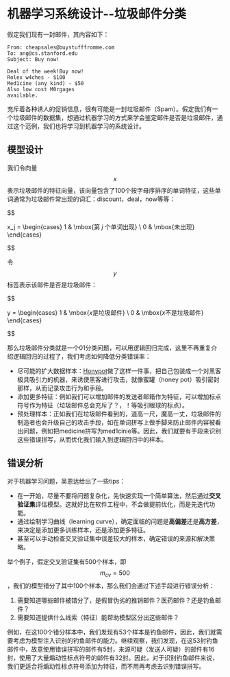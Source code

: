 机器学习系统设计--垃圾邮件分类
============

假定我们现有一封邮件，其内容如下：

```
From: cheapsales@buystufffromme.com
To: ang@cs.stanford.edu
Subject: Buy now!

Deal of the week!Buy now!
Rolex w4ches - $100
Med1cine (any kind) - $50
Also low cost M0rgages
available.
```

充斥着各种诱人的促销信息，很有可能是一封垃圾邮件（Spam）。假定我们有一个垃圾邮件的数据集，想通过机器学习的方式来学会鉴定邮件是否是垃圾邮件，通过这个范例，我们也将学习到机器学习的系统设计。

模型设计
----------

我们令向量$$x$$表示垃圾邮件的特征向量，该向量包含了100个按字母序排序的单词特征，这些单词通常为垃圾邮件常出现的词汇：discount，deal，now等等：

$$

x_j =
\begin{cases}
1 & \mbox{第 $j$ 个单词出现} \\
0 & \mbox{未出现}
\end{cases}


$$


令$$y$$标签表示该邮件是否是垃圾邮件：

$$

y =
\begin{cases}
1 & \mbox{$x$是垃圾邮件} \\
0 & \mbox{$x$不是垃圾邮件}
\end{cases}

$$

那么垃圾邮件分类就是一个01分类问题，可以用逻辑回归完成，这里不再重复介绍逻辑回归的过程了，我们考虑如何降低分类错误率：

- 尽可能的扩大数据样本：[Honypot](http://www.honeynet.org/)做了这样一件事，把自己包装成一个对黑客极具吸引力的机器，来诱使黑客进行攻击，就像蜜罐（honey pot）吸引密封那样，从而记录攻击行为和手段。
- 添加更多特征：例如我们可以增加邮件的发送者邮箱作为特征，可以增加标点符号作为特征（垃圾邮件总会充斥了？，！等吸引眼球的标点）。
- 预处理样本：正如我们在垃圾邮件看到的，道高一尺，魔高一丈，垃圾邮件的制造者也会升级自己的攻击手段，如在单词拼写上做手脚来防止邮件内容被看出问题，例如把medicine拼写为med1cinie等。因此，我们就要有手段来识别这些错误拼写，从而优化我们输入到逻辑回归中的样本。

错误分析
---------------
对于机器学习问题，吴恩达给出了一些tips：

- 在一开始，尽量不要将问题复杂化，先快速实现一个简单算法，然后通过**交叉验证集**评估模型。这就好比在软件工程中，不会做提前优化，而是先迭代功能。
- 通过绘制学习曲线（learning curve），确定面临的问题是**高偏差**还是**高方差**，来决定是添加更多训练样本，还是添加更多特征。
- 甚至可以手动检查交叉验证集中误差较大的样本，确定错误的来源和解决策略。

举个例子，假定交叉验证集有500个样本，即$$m_{cv}=500$$，我们的模型错分了其中100个样本，那么我们会通过下述手段进行错误分析：

1. 需要知道哪些邮件被错分了，是假冒伪劣的推销邮件？医药邮件？还是钓鱼邮件？
2. 需要知道提供什么线索（特征）能帮助模型区分出这些邮件？

例如，在这100个错分样本中，我们发现有53个样本是钓鱼邮件，因此，我们就需要考虑为模型注入识别的钓鱼邮件的能力。继续观察，我们发现，在这53封钓鱼邮件中，故意使用错误拼写的邮件有5封，来源可疑（发送人可疑）的邮件有16封，使用了大量煽动性标点符号的邮件有32封。因此，对于识别钓鱼邮件来说，我们更适合将煽动性标点符号添加为特征，而不用再考虑去识别错误拼写。
